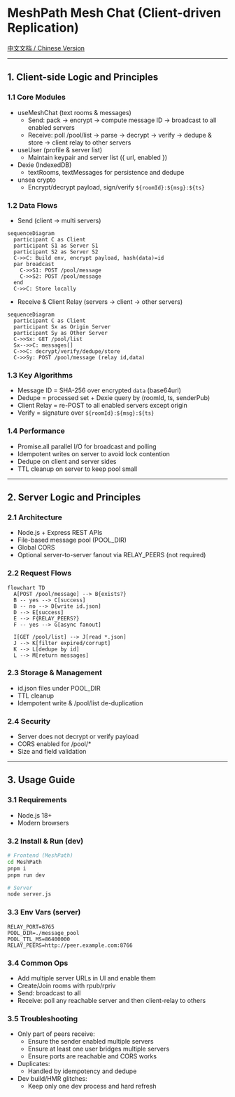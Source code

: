 # MeshPath Mesh Chat (Client-driven Replication)

[中文文档 / Chinese Version](./MESH_CHAT_DESIGN.md)

---

## 1. Client-side Logic and Principles

### 1.1 Core Modules
- useMeshChat (text rooms & messages)
  - Send: pack → encrypt → compute message ID → broadcast to all enabled servers
  - Receive: poll /pool/list → parse → decrypt → verify → dedupe & store → client relay to other servers
- useUser (profile & server list)
  - Maintain keypair and server list ({ url, enabled })
- Dexie (IndexedDB)
  - textRooms, textMessages for persistence and dedupe
- unsea crypto
  - Encrypt/decrypt payload, sign/verify `${roomId}:${msg}:${ts}`

### 1.2 Data Flows
- Send (client → multi servers)
```mermaid
sequenceDiagram
  participant C as Client
  participant S1 as Server S1
  participant S2 as Server S2
  C->>C: Build env, encrypt payload, hash(data)=id
  par broadcast
    C->>S1: POST /pool/message
    C->>S2: POST /pool/message
  end
  C->>C: Store locally
```

- Receive & Client Relay (servers → client → other servers)
```mermaid
sequenceDiagram
  participant C as Client
  participant Sx as Origin Server
  participant Sy as Other Server
  C->>Sx: GET /pool/list
  Sx-->>C: messages[]
  C->>C: decrypt/verify/dedupe/store
  C->>Sy: POST /pool/message (relay id,data)
```

### 1.3 Key Algorithms
- Message ID = SHA-256 over encrypted `data` (base64url)
- Dedupe = processed set + Dexie query by (roomId, ts, senderPub)
- Client Relay = re-POST to all enabled servers except origin
- Verify = signature over `${roomId}:${msg}:${ts}`

### 1.4 Performance
- Promise.all parallel I/O for broadcast and polling
- Idempotent writes on server to avoid lock contention
- Dedupe on client and server sides
- TTL cleanup on server to keep pool small

---

## 2. Server Logic and Principles

### 2.1 Architecture
- Node.js + Express REST APIs
- File-based message pool (POOL_DIR)
- Global CORS
- Optional server-to-server fanout via RELAY_PEERS (not required)

### 2.2 Request Flows
```mermaid
flowchart TD
  A[POST /pool/message] --> B{exists?}
  B -- yes --> C[success]
  B -- no --> D[write id.json]
  D --> E[success]
  E --> F{RELAY_PEERS?}
  F -- yes --> G[async fanout]

  I[GET /pool/list] --> J[read *.json]
  J --> K[filter expired/corrupt]
  K --> L[dedupe by id]
  L --> M[return messages]
```

### 2.3 Storage & Management
- id.json files under POOL_DIR
- TTL cleanup
- Idempotent write & /pool/list de-duplication

### 2.4 Security
- Server does not decrypt or verify payload
- CORS enabled for /pool/*
- Size and field validation

---

## 3. Usage Guide

### 3.1 Requirements
- Node.js 18+
- Modern browsers

### 3.2 Install & Run (dev)
```bash
# Frontend (MeshPath)
cd MeshPath
pnpm i
pnpm run dev

# Server
node server.js
```

### 3.3 Env Vars (server)
```env
RELAY_PORT=8765
POOL_DIR=./message_pool
POOL_TTL_MS=86400000
RELAY_PEERS=http://peer.example.com:8766
```

### 3.4 Common Ops
- Add multiple server URLs in UI and enable them
- Create/Join rooms with rpub/rpriv
- Send: broadcast to all
- Receive: poll any reachable server and then client-relay to others

### 3.5 Troubleshooting
- Only part of peers receive:
  - Ensure the sender enabled multiple servers
  - Ensure at least one user bridges multiple servers
  - Ensure ports are reachable and CORS works
- Duplicates:
  - Handled by idempotency and dedupe
- Dev build/HMR glitches:
  - Keep only one dev process and hard refresh